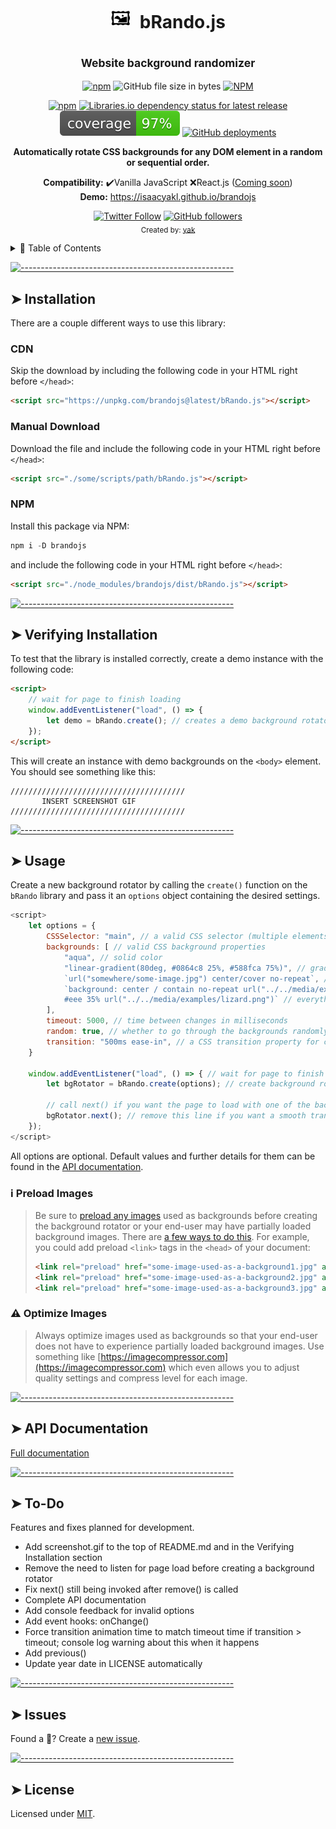 <!-- ⚠️ This README has been generated from the file(s) "./src/readme/blueprint.md" ⚠️--><!-- prettier-ignore-start -->
<h1 align="center"><img src="data:image/svg+xml,<svg xmlns=%22http://www.w3.org/2000/svg%22 viewBox=%220 0 120 100%22><text y=%22.9em%22 font-size=%2290%22>🖼️</text></svg>" alt="Logo" width="40" height="auto" /> bRando.js</h1>
<h2 align="center"><sub>Website background randomizer</sub></h2>
 
<!-- prettier-ignore-start -->
<p align="center">
<a href="https://www.npmjs.com/package/brandojs"><img alt="npm" src="https://img.shields.io/npm/v/brandojs?style=flat-square"></a> <img alt="GitHub file size in bytes" src="https://img.shields.io/github/size/isaacyakl/brandojs/dist/bRando.js?style=flat-square"> <a href="https://github.com/isaacyakl/brandojs/blob/master/LICENSE"><img alt="NPM" src="https://img.shields.io/npm/l/brandojs?style=flat-square"></a><!-- <img alt="npm type definitions" src="https://img.shields.io/npm/types/brandojs?style=flat-square"> -->
</p>
<p align="center">
<a href="https://www.npmjs.com/package/brandojs"><img alt="npm" src="https://img.shields.io/npm/dw/brandojs?style=flat-square"/></a>
<a href="https://libraries.io/npm/brandojs"><img alt="Libraries.io dependency status for latest release" src="https://img.shields.io/librariesio/release/npm/brandojs?style=flat-square"/></a>
<a href="https://isaacyakl.github.io/brandojs/coverage/lcov-report/"><img alt="coverage" src="./dist/coverage/coverage.svg"/></a>
<a href="https://isaacyakl.github.io/brandojs"><img alt="GitHub deployments" src="https://img.shields.io/github/deployments/isaacyakl/brandojs/github-pages?label=demo&style=flat-square"/></a>
</p>
<!-- prettier-ignore-end -->

<p align="center">
  <b>Automatically rotate CSS backgrounds for any DOM element in a random or sequential order.</b></br>
</p>
<p align="center">
  <b>Compatibility:</b> ✔️Vanilla JavaScript ❌React.js (<a href="#-to-do">Coming soon</a>)</br>
  <b>Demo:</b> <a href="https://isaacyakl.github.io/brandojs">https://isaacyakl.github.io/brandojs</a>
</p>
<p align="center">
  <a href="https://twitter.com/isaacyakl"><img alt="Twitter Follow" src="https://img.shields.io/twitter/follow/isaacyakl?style=social"></a> <a href="https://github.com/isaacyakl"><img alt="GitHub followers" src="https://img.shields.io/github/followers/isaacyakl?style=social"></a></br>
  <sub>Created by: <a href="https://github.com/isaacyakl">yak</a></sub>
<p>
<details>
<summary>📖 Table of Contents</summary>

[![-----------------------------------------------------](https://raw.githubusercontent.com/andreasbm/readme/master/assets/lines/aqua.png)](#table-of-contents)

## ➤ Table of Contents

* [➤ Installation](#-installation)
	* [CDN](#cdn)
	* [Manual Download](#manual-download)
	* [NPM](#npm)
* [➤ Verifying Installation](#-verifying-installation)
* [➤ Usage](#-usage)
	* [ℹ️ Preload Images](#-preload-images)
	* [⚠️ Optimize Images](#-optimize-images)
* [➤ API Documentation](#-api-documentation)
* [➤ To-Do](#-to-do)
* [➤ Issues](#-issues)
* [➤ License](#-license)
</details>


[![-----------------------------------------------------](https://raw.githubusercontent.com/andreasbm/readme/master/assets/lines/aqua.png)](#installation)

## ➤ Installation

There are a couple different ways to use this library:

### CDN

Skip the download by including the following code in your HTML right before `</head>`:

```html
<script src="https://unpkg.com/brandojs@latest/bRando.js"></script>
```

### Manual Download

Download the file and include the following code in your HTML right before `</head>`:

```html
<script src="./some/scripts/path/bRando.js"></script>
```

### NPM

Install this package via NPM:

```javascript
npm i -D brandojs
```

and include the following code in your HTML right before `</head>`:

```html
<script src="./node_modules/brandojs/dist/bRando.js"></script>
```


[![-----------------------------------------------------](https://raw.githubusercontent.com/andreasbm/readme/master/assets/lines/aqua.png)](#verifying-installation)

## ➤ Verifying Installation

To test that the library is installed correctly, create a demo instance with the following code:

```html
<script>
	// wait for page to finish loading
	window.addEventListener("load", () => {
		let demo = bRando.create(); // creates a demo background rotator
	});
</script>
```

This will create an instance with demo backgrounds on the `<body>` element. You should see something like this:

```
///////////////////////////////////////
       INSERT SCREENSHOT GIF
///////////////////////////////////////
```


[![-----------------------------------------------------](https://raw.githubusercontent.com/andreasbm/readme/master/assets/lines/aqua.png)](#usage)

## ➤ Usage

Create a new background rotator by calling the `create()` function on the `bRando` library and pass it an `options` object containing the desired settings.

```javascript
<script>
    let options = {
        CSSSelector: "main", // a valid CSS selector (multiple elements are allowed)
        backgrounds: [ // valid CSS background properties
            "aqua", // solid color
            "linear-gradient(80deg, #0864c8 25%, #588fca 75%)", // gradient
            `url("somewhere/some-image.jpg") center/cover no-repeat`, // image
            `background: center / contain no-repeat url("../../media/examples/firefox-logo.svg"),
            #eee 35% url("../../media/examples/lizard.png")` // everything
        ],
        timeout: 5000, // time between changes in milliseconds
        random: true, // whether to go through the backgrounds randomly or not (no two backgrounds are allowed to be back-to-back)
        transition: "500ms ease-in", // a CSS transition property for changing between backgrounds
    }

	window.addEventListener("load", () => { // wait for page to finish loading
		let bgRotator = bRando.create(options); // create background rotator with the options set above

        // call next() if you want the page to load with one of the backgrounds
        bgRotator.next(); // remove this line if you want a smooth transition to the first background
	});
</script>
```

All options are optional. Default values and further details for them can be found in the <a href="https://isaacyakl.github.io/brandojs/docs/">API documentation</a>.

### ℹ️ Preload Images

> Be sure to [preload any images](https://developer.mozilla.org/en-US/docs/Web/HTML/Link_types/preload) used as backgrounds before creating the background rotator or your end-user may have partially loaded background images. There are [a few ways to do this](https://developer.mozilla.org/en-US/docs/Web/HTML/Link_types/preload). For example, you could add preload `<link>` tags in the `<head>` of your document:
>
> ```html
> <link rel="preload" href="some-image-used-as-a-background1.jpg" as="image" />
> <link rel="preload" href="some-image-used-as-a-background2.jpg" as="image" />
> <link rel="preload" href="some-image-used-as-a-background3.jpg" as="image" />
> ```

### ⚠️ Optimize Images

> Always optimize images used as backgrounds so that your end-user does not have to experience partially loaded background images. Use something like [https://imagecompressor.com](https://imagecompressor.com) which even allows you to adjust quality settings and compress level for each image.



[![-----------------------------------------------------](https://raw.githubusercontent.com/andreasbm/readme/master/assets/lines/aqua.png)](#api-documentation)

## ➤ API Documentation

[Full documentation](https://isaacyakl.github.io/brandojs/docs/)


[![-----------------------------------------------------](https://raw.githubusercontent.com/andreasbm/readme/master/assets/lines/aqua.png)](#to-do)

## ➤ To-Do

Features and fixes planned for development.

-  Add screenshot.gif to the top of README.md and in the Verifying Installation section
-  Remove the need to listen for page load before creating a background rotator
-  Fix next() still being invoked after remove() is called
-  Complete API documentation
-  Add console feedback for invalid options
-  Add event hooks: onChange()
-  Force transition animation time to match timeout time if transition > timeout; console log warning about this when it happens
-  Add previous()
-  Update year date in LICENSE automatically



[![-----------------------------------------------------](https://raw.githubusercontent.com/andreasbm/readme/master/assets/lines/aqua.png)](#issues)

## ➤ Issues

Found a 🐛? Create a [new issue](https://github.com/isaacyakl/brandojs/issues/new).


[![-----------------------------------------------------](https://raw.githubusercontent.com/andreasbm/readme/master/assets/lines/aqua.png)](#license)

## ➤ License
	
Licensed under [MIT](https://opensource.org/licenses/MIT).

<!-- prettier-ignore-end -->
